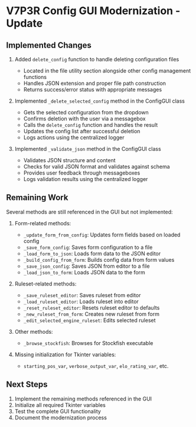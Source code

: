 # V7P3R Config GUI Modernization - Update

## Implemented Changes

1. Added `delete_config` function to handle deleting configuration files
   - Located in the file utility section alongside other config management functions
   - Handles JSON extension and proper file path construction
   - Returns success/error status with appropriate messages

2. Implemented `_delete_selected_config` method in the ConfigGUI class
   - Gets the selected configuration from the dropdown
   - Confirms deletion with the user via a messagebox
   - Calls the `delete_config` function and handles the result
   - Updates the config list after successful deletion
   - Logs actions using the centralized logger

3. Implemented `_validate_json` method in the ConfigGUI class
   - Validates JSON structure and content
   - Checks for valid JSON format and validates against schema
   - Provides user feedback through messageboxes
   - Logs validation results using the centralized logger

## Remaining Work

Several methods are still referenced in the GUI but not implemented:

1. Form-related methods:
   - `_update_form_from_config`: Updates form fields based on loaded config
   - `_save_form_config`: Saves form configuration to a file
   - `_load_form_to_json`: Loads form data to the JSON editor
   - `_build_config_from_form`: Builds config data from form values
   - `_save_json_config`: Saves JSON from editor to a file
   - `_load_json_to_form`: Loads JSON data to the form

2. Ruleset-related methods:
   - `_save_ruleset_editor`: Saves ruleset from editor
   - `_load_ruleset_editor`: Loads ruleset into editor
   - `_reset_ruleset_editor`: Resets ruleset editor to defaults
   - `_new_ruleset_from_form`: Creates new ruleset from form
   - `_edit_selected_engine_ruleset`: Edits selected ruleset

3. Other methods:
   - `_browse_stockfish`: Browses for Stockfish executable

4. Missing initialization for Tkinter variables:
   - `starting_pos_var`, `verbose_output_var`, `elo_rating_var`, etc. 

## Next Steps

1. Implement the remaining methods referenced in the GUI
2. Initialize all required Tkinter variables
3. Test the complete GUI functionality
4. Document the modernization process
